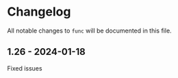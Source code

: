 # Changelog

All notable changes to `func` will be documented in this file.

## 1.26 - 2024-01-18

Fixed issues
